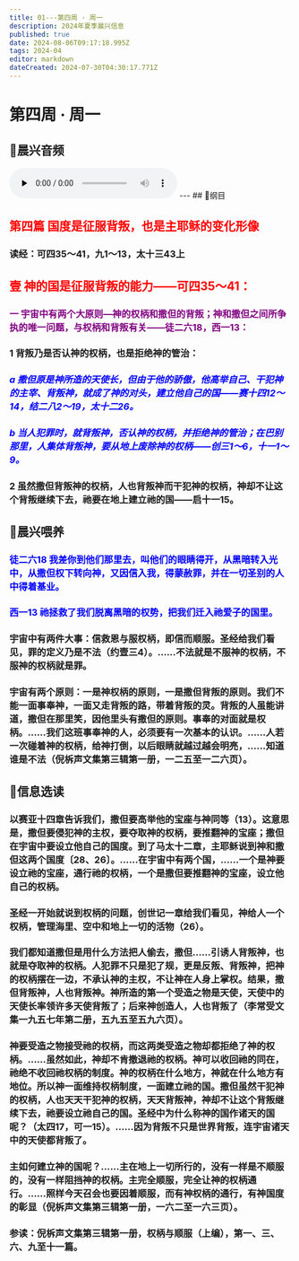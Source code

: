 ```yaml
---
title: 01---第四周 · 周一
description: 2024年夏季晨兴信息
published: true
date: 2024-08-06T09:17:18.995Z
tags: 2024-04
editor: markdown
dateCreated: 2024-07-30T04:30:17.771Z
---
```


# 第四周 · 周一
## 🎵晨兴音频
<audio id="audio" controls="" preload="none">
      <source id="mp3" src="/2024-04/week4/week4day1.mp3">
</audio>
---
## 📖纲目

## <font color=red>第四篇    **国度是征服背叛，也是主耶稣的变化形像**</font>

### 读经：可四35～41，九1～13，太十三43上

## <font color=red>**壹**    **神的国是征服背叛的能力——可四35～41：**</font>

### <font color=purple> 一    宇宙中有两个大原则—神的权柄和撒但的背叛；神和撒但之间所争执的唯一问题，与权柄和背叛有关——徒二六18，西一13：</font>

### 1    背叛乃是否认神的权柄，也是拒绝神的管治：

### <font color=blue> *a    撒但原是神所造的天使长，但由于他的骄傲，他高举自己、干犯神的主宰、背叛神，就成了神的对头，建立他自己的国——赛十四12～14，结二八2～19，太十二26。*</font>

### <font color=blue> *b    当人犯罪时，就背叛神，否认神的权柄，并拒绝神的管治；在巴别那里，人集体背叛神，要从地上废除神的权柄——创三1～6，十一1～9。*</font>

### 2    虽然撒但背叛神的权柄，人也背叛神而干犯神的权柄，神却不让这个背叛继续下去，祂要在地上建立祂的国——启十一15。

## 📖晨兴喂养

### <font color=blue> 徒二六18    我差你到他们那里去，叫他们的眼睛得开，从黑暗转入光中，从撒但权下转向神，又因信入我，得蒙赦罪，并在一切圣别的人中得着基业。</font>

### <font color=blue> 西一13    祂拯救了我们脱离黑暗的权势，把我们迁入祂爱子的国里。</font>

### 宇宙中有两件大事：信救恩与服权柄，即信而顺服。圣经给我们看见，罪的定义乃是不法（约壹三4）。……不法就是不服神的权柄，不服神的权柄就是罪。

### 宇宙有两个原则：一是神权柄的原则，一是撒但背叛的原则。我们不能一面事奉神，一面又走背叛的路，带着背叛的灵。背叛的人虽能讲道，撒但在那里笑，因他里头有撒但的原则。事奉的对面就是权柄。……我们这班事奉神的人，必须要有一次基本的认识。……人若一次碰着神的权柄，给神打倒，以后眼睛就越过越会明亮，……知道谁是不法（倪柝声文集第三辑第一册，一二五至一二六页）。

## 📖信息选读

### 以赛亚十四章告诉我们，撒但要高举他的宝座与神同等（13）。这意思是，撒但要侵犯神的主权，要夺取神的权柄，要推翻神的宝座；撒但在宇宙中要设立他自己的国度。到了马太十二章，主耶稣说到神和撒但这两个国度〔28、26〕。……在宇宙中有两个国，……一个是神要设立祂的宝座，通行祂的权柄，一个是撒但要推翻神的宝座，设立他自己的权柄。

### 圣经一开始就说到权柄的问题，创世记一章给我们看见，神给人一个权柄，管理海里、空中和地上一切的活物（26）。

### 我们都知道撒但是用什么方法把人偷去，撒但……引诱人背叛神，也就是夺取神的权柄。人犯罪不只是犯了规，更是反叛、背叛神，把神的权柄摆在一边，不承认神的主权，不让神在人身上掌权。结果，撒但背叛神，人也背叛神。神所造的第一个受造之物是天使，天使中的天使长率领许多天使背叛了；后来神创造人，人也背叛了（李常受文集一九五七年第二册，五九五至五九六页）。

### 神要受造之物接受祂的权柄，而这两类受造之物却都拒绝了神的权柄。……虽然如此，神却不肯撤退祂的权柄。神可以收回祂的同在，祂绝不收回祂权柄的制度。神的权柄在什么地方，神就在什么地方有地位。所以神一面维持权柄制度，一面建立祂的国。撒但虽然干犯神的权柄，人也天天干犯神的权柄，天天背叛神，神却不让这个背叛继续下去，祂要设立祂自己的国。圣经中为什么称神的国作诸天的国呢？（太四17，可一15）。……因为背叛不只是世界背叛，连宇宙诸天中的天使都背叛了。

### 主如何建立神的国呢？……主在地上一切所行的，没有一样是不顺服的，没有一样阻挡神的权柄。主完全顺服，完全让神的权柄通行。……照样今天召会也要因着顺服，而有神权柄的通行，有神国度的彰显（倪柝声文集第三辑第一册，一六二至一六三页）。

### 参读：倪柝声文集第三辑第一册，权柄与顺服（上编），第一、三、六、九至十一篇。
<!-- Google tag (gtag.js) -->
<script async src="https://www.googletagmanager.com/gtag/js?id=G-1P8709Z16T"></script>
<script>
  window.dataLayer = window.dataLayer || [];
  function gtag(){dataLayer.push(arguments);}
  gtag('js', new Date());

  gtag('config', 'G-1P8709Z16T');
</script>
